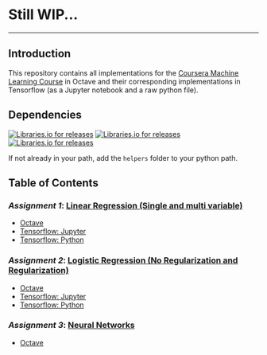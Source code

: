 # Still WIP...
---


## Introduction

This repository contains all implementations for the [Coursera Machine Learning Course](https://www.coursera.org/learn/machine-learning) in Octave and their corresponding implementations in Tensorflow (as a Jupyter notebook and a raw python file).

## Dependencies

[![Libraries.io for releases](https://img.shields.io/badge/Tensorflow-v0.12.1-blue.svg)]()
[![Libraries.io for releases](https://img.shields.io/badge/Matplotlib-v1.5.3-blue.svg)]()
[![Libraries.io for releases](https://img.shields.io/badge/Numpy-v1.11.3-blue.svg)]()

If not already in your path, add the `helpers` folder to your python path.

## Table of Contents

### *Assignment 1*: [Linear Regression (Single and multi variable)](assignment-sheets/ex1.pdf)

* [Octave](octave/ex1)
* [Tensorflow: Jupyter](tensorflow/ex1/jupyter)
* [Tensorflow: Python](tensorflow/ex1/python)

### *Assignment 2*: [Logistic Regression (No Regularization and Regularization)](assignment-sheets/ex2.pdf)

* [Octave](octave/ex2)
* [Tensorflow: Jupyter](tensorflow/ex2/jupyter)
* [Tensorflow: Python](tensorflow/ex2/python)

### *Assignment 3*: [Neural Networks](assignment-sheets/ex3.pdf)

* [Octave](octave/ex3)